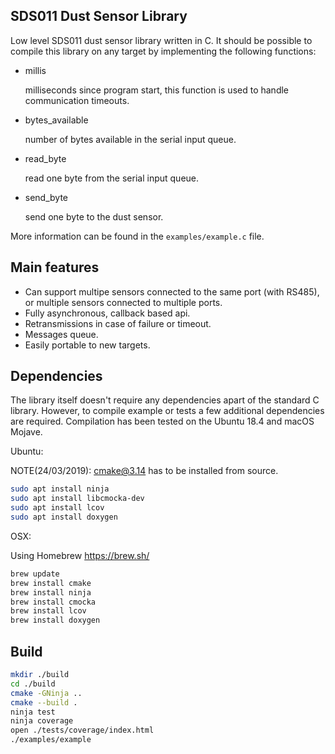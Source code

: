## SDS011 Dust Sensor Library

Low level SDS011 dust sensor library written in C. It should be possible to compile this library on any target by implementing the following functions:

- millis

  milliseconds since program start, this function is used to handle communication timeouts.
- bytes_available

  number of bytes available in the serial input queue.
- read_byte

  read one byte from the serial input queue.
- send_byte

  send one byte to the dust sensor.

More information can be found in the `examples/example.c` file.

## Main features

- Can support multipe sensors connected to the same port (with RS485), or multiple sensors connected to multiple ports.
- Fully asynchronous, callback based api.
- Retransmissions in case of failure or timeout.
- Messages queue.
- Easily portable to new targets.

## Dependencies

The library itself doesn't require any dependencies apart of the standard C library. However, to compile example or tests a few additional dependencies are required. Compilation has been tested on the Ubuntu 18.4 and macOS Mojave.

Ubuntu:

NOTE(24/03/2019): cmake@3.14 has to be installed from source.

```bash
sudo apt install ninja
sudo apt install libcmocka-dev
sudo apt install lcov
sudo apt install doxygen
```

OSX:

Using Homebrew https://brew.sh/

```bash
brew update
brew install cmake
brew install ninja
brew install cmocka
brew install lcov
brew install doxygen
```

## Build

```bash
mkdir ./build
cd ./build
cmake -GNinja ..
cmake --build .
ninja test
ninja coverage
open ./tests/coverage/index.html
./examples/example
```
